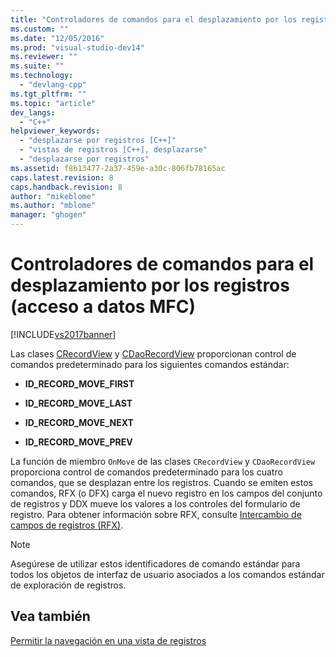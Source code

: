 ```yaml
---
title: "Controladores de comandos para el desplazamiento por los registros (acceso a datos MFC) | Microsoft Docs"
ms.custom: ""
ms.date: "12/05/2016"
ms.prod: "visual-studio-dev14"
ms.reviewer: ""
ms.suite: ""
ms.technology: 
  - "devlang-cpp"
ms.tgt_pltfrm: ""
ms.topic: "article"
dev_langs: 
  - "C++"
helpviewer_keywords: 
  - "desplazarse por registros [C++]"
  - "vistas de registros [C++], desplazarse"
  - "desplazarse por registros"
ms.assetid: f8b13477-2a37-459e-a30c-806fb78165ac
caps.latest.revision: 8
caps.handback.revision: 8
author: "mikeblome"
ms.author: "mblome"
manager: "ghogen"
---
```

# Controladores de comandos para el desplazamiento por los registros (acceso a datos MFC)
[!INCLUDE[vs2017banner](../assembler/inline/includes/vs2017banner.md)]

Las clases [CRecordView](../mfc/reference/crecordview-class.md) y [CDaoRecordView](../mfc/reference/cdaorecordview-class.md) proporcionan control de comandos predeterminado para los siguientes comandos estándar:  
  
-   **ID\_RECORD\_MOVE\_FIRST**  
  
-   **ID\_RECORD\_MOVE\_LAST**  
  
-   **ID\_RECORD\_MOVE\_NEXT**  
  
-   **ID\_RECORD\_MOVE\_PREV**  
  
 La función de miembro `OnMove` de las clases `CRecordView` y `CDaoRecordView` proporciona control de comandos predeterminado para los cuatro comandos, que se desplazan entre los registros.  Cuando se emiten estos comandos, RFX \(o DFX\) carga el nuevo registro en los campos del conjunto de registros y DDX mueve los valores a los controles del formulario de registro.  Para obtener información sobre RFX, consulte [Intercambio de campos de registros \(RFX\)](../data/odbc/record-field-exchange-rfx.md).  
  
> [!NOTE]
>  Asegúrese de utilizar estos identificadores de comando estándar para todos los objetos de interfaz de usuario asociados a los comandos estándar de exploración de registros.  
  
## Vea también  
 [Permitir la navegación en una vista de registros](../data/supporting-navigation-in-a-record-view-mfc-data-access.md)